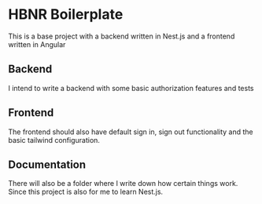 #  HBNR Boilerplate
This is a base project with a backend written in Nest.js and a frontend written in Angular

## Backend
I intend to write a backend with some basic authorization features and tests

## Frontend
The frontend should also have default sign in, sign out functionality and the basic tailwind configuration.

## Documentation
There will also be a folder where I write down how certain things work. Since this project is also
for me to learn Nest.js.

